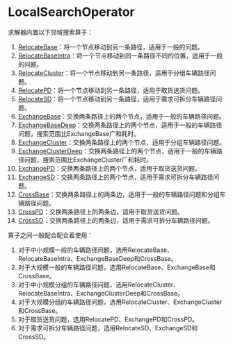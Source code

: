 # LocalSearchOperator

求解器内置以下邻域搜索算子：

1. [RelocateBase](RelocateBase.md)：将一个节点移动到另一条路径，适用于一般的问题。
2. [RelocateBaseIntra](RelocateBaseIntra.md)：将一个节点移动到同一条路径不同的位置，适用于一般的问题。
3. [RelocateCluster](RelocateCluster.md)：将一个节点移动到另一条路径，适用于分组车辆路径问题。
4. [RelocatePD](RelocatePD.md)：将一个节点移动到另一条路径，适用于取货送货问题。
5. [RelocateSD](RelocateSD.md)：将一个节点移动到另一条路径，适用于需求可拆分车辆路径问题。
6. [ExchangeBase](ExchangeBase.md)：交换两条路径上的两个节点，适用于一般的车辆路径问题。
7. [ExchangeBaseDeep](ExchangeBaseDeep.md)：交换两条路径上的两个节点，适用于一般的车辆路径问题，搜索范围比ExchangeBase广和耗时。
8. [ExchangeCluster](ExchangeCluster.md)：交换两条路径上的两个节点，适用于分组车辆路径问题。
9. [ExchangeClusterDeep](ExchangeClusterDeep.md)：交换两条路径上的两个节点，适用于一般的车辆路径问题，搜索范围比ExchangeCluster广和耗时。
10. [ExchangePD](ExchangePD.md)：交换两条路径上的两个节点，适用于取货送货问题。
11. [ExchangeSD](ExchangeSD.md)：交换两条路径上的两个节点，适用于需求可拆分车辆路径问题。
12. [CrossBase](CrossBase.md)：交换两条路径上的两条边，适用于一般的车辆路径问题和分组车辆路径问题。
13. [CrossPD](CrossPD.md)：交换两条路径上的两条边，适用于取货送货问题。
14. [CrossSD](CrossSD.md)：交换两条路径上的两条边，适用于需求可拆分车辆路径问题。


算子之间一般配合配合着使用：

1. 对于中小规模一般的车辆路径问题，选用RelocateBase、RelocateBaseIntra、ExchangeBaseDeep和CrossBase。
2. 对于大规模一般的车辆路径问题，选用RelocateBase、ExchangeBase和CrossBase。
3. 对于中小规模分组的车辆路径问题，选用RelocateCluster、RelocateBaseIntra、ExchangeClusterDeep和CrossBase。
4. 对于大规模分组的车辆路径问题，选用RelocateCluster、ExchangeCluster和CrossBase。
5. 对于取货送货问题，选用RelocatePD、ExchangePD和CrossPD。
6. 对于需求可拆分车辆路径问题，选用RelocateSD、ExchangeSD和CrossSD。
